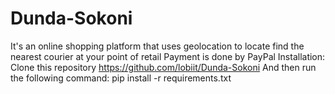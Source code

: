 # Dunda-Sokoni

It's an online shopping platform that uses geolocation to locate find the nearest courier at your point of retail
Payment is done by PayPal
Installation:
Clone this repository https://github.com/lobiit/Dunda-Sokoni
And then run the following command:
pip install -r requirements.txt
